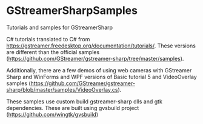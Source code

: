 # GStreamerSharpSamples
Tutorials and samples for GStreamerSharp

C# tutorials translated to C# from https://gstreamer.freedesktop.org/documentation/tutorials/. These versions are different than the official samples (https://github.com/GStreamer/gstreamer-sharp/tree/master/samples).

Additionally, there are a few demos of using web cameras with GStreamer Sharp and WinForms and WPF versions of Basic tutorial 5 and VideoOverlay samples (https://github.com/GStreamer/gstreamer-sharp/blob/master/samples/VideoOverlay.cs).

These samples use custom build gstreamer-sharp dlls and gtk dependencies. These are built using gvsbuild project (https://github.com/wingtk/gvsbuild)





